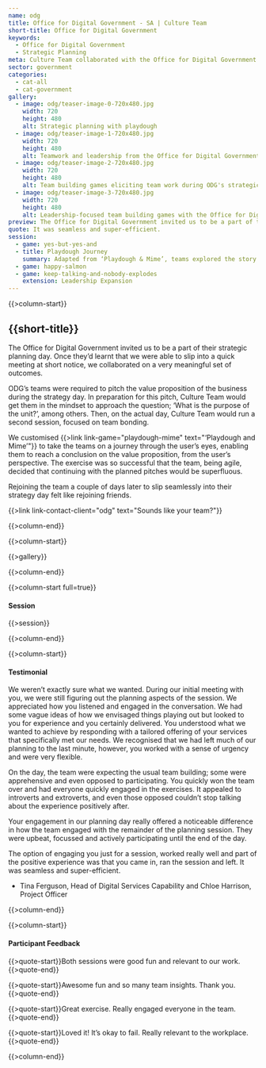 ```yaml
---
name: odg
title: Office for Digital Government - SA | Culture Team
short-title: Office for Digital Government
keywords: 
  - Office for Digital Government
  - Strategic Planning
meta: Culture Team collaborated with the Office for Digital Government to develop activities for their strategic planning day. Find out more & book today!
sector: government
categories:
  - cat-all
  - cat-government
gallery:
  - image: odg/teaser-image-0-720x480.jpg
    width: 720
    height: 480
    alt: Strategic planning with playdough
  - image: odg/teaser-image-1-720x480.jpg
    width: 720
    height: 480
    alt: Teamwork and leadership from the Office for Digital Government
  - image: odg/teaser-image-2-720x480.jpg
    width: 720
    height: 480
    alt: Team building games eliciting team work during ODG's strategic planning day.
  - image: odg/teaser-image-3-720x480.jpg
    width: 720
    height: 480
    alt: Leadership-focused team building games with the Office for Digital Government
preview: The Office for Digital Government invited us to be a part of their strategic planning day. Once they’d learnt that we were able to slip into a quick meeting at short notice, we collaborated on a very meaningful set of outcomes.
quote: It was seamless and super-efficient.
session:
  - game: yes-but-yes-and
  - title: Playdough Journey
    summary: Adapted from ‘Playdough & Mime’, teams explored the story of a particular character and the way they interacted with government services. From there, they examined the core needs of that user and then presented the unit’s value proposition with graphical and verbal components. This game is a great introduction to design thinking, for those unfamiliar with the principles and processes.
  - game: happy-salmon
  - game: keep-talking-and-nobody-explodes 
    extension: Leadership Expansion
---
```

{{>column-start}}

## {{short-title}}

The Office for Digital Government invited us to be a part of their strategic planning day. Once they’d learnt that we were able to slip into a quick meeting at short notice, we collaborated on a very meaningful set of outcomes.

ODG’s teams were required to pitch the value proposition of the business during the strategy day. In preparation for this pitch, Culture Team would get them in the mindset to approach the question; ‘What is the purpose of the unit?’, among others. Then, on the actual day, Culture Team would run a second session, focused on team bonding.

We customised {{>link link-game="playdough-mime" text="‘Playdough and Mime’"}} to take the teams on a journey through the user’s eyes, enabling them to reach a conclusion on the value proposition, from the user’s perspective. The exercise was so successful that the team, being agile, decided that continuing with the planned pitches would be superfluous.

Rejoining the team a couple of days later to slip seamlessly into their strategy day felt like rejoining friends.

{{>link link-contact-client="odg" text="Sounds like your team?"}}

{{>column-end}}

{{>column-start}}

{{>gallery}}

{{>column-end}}

{{>column-start full=true}}

#### Session

{{>session}}

{{>column-end}}

{{>column-start}}

#### Testimonial

We weren’t exactly sure what we wanted. During our initial meeting with you, we were still figuring out the planning aspects of the session. We appreciated how you listened and engaged in the conversation.  We had some vague ideas of how we envisaged things playing out but looked to you for experience and you certainly delivered. You understood what we wanted to achieve by responding with a tailored offering of your services that specifically met our needs. We recognised that we had left much of our planning to the last minute, however, you worked with a sense of urgency and were very flexible.
 
On the day, the team were expecting the usual team building; some were apprehensive and even opposed to participating. You quickly won the team over and had everyone quickly engaged in the exercises. It appealed to introverts and extroverts, and even those opposed couldn’t stop talking about the experience positively after.  
 
Your engagement in our planning day really offered a noticeable difference in how the team engaged with the remainder of the planning session. They were upbeat, focussed and actively participating until the end of the day.
 
The option of engaging you just for a session, worked really well and part of the positive experience was that you came in, ran the session and left. It was seamless and super-efficient.
 
* Tina Ferguson, Head of Digital Services Capability and Chloe Harrison, Project Officer

{{>column-end}}

{{>column-start}}

#### Participant Feedback

{{>quote-start}}Both sessions were good fun and relevant to our work.{{>quote-end}}

{{>quote-start}}Awesome fun and so many team insights. Thank you.{{>quote-end}}

{{>quote-start}}Great exercise. Really engaged everyone in the team.{{>quote-end}}

{{>quote-start}}Loved it! It’s okay to fail. Really relevant to the workplace.{{>quote-end}}

{{>column-end}}